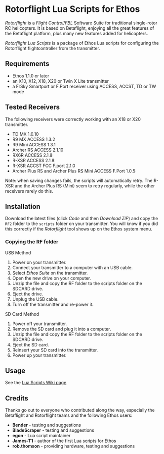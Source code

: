 # Rotorflight Lua Scripts for Ethos

*Rotorflight* is a _Flight Control_/_FBL_ Software Suite for traditional single-rotor RC helicopters. It is based on Betaflight, enjoying all the great features of the Betaflight platform, plus many new features added for helicopters.

*Rotorflight Lua Scripts* is a package of Ethos Lua scripts for configuring the Rotorflight flightcontroller from the transmitter.

## Requirements

- Ethos 1.1.0 or later
- an X10, X12, X18, X20 or Twin X Lite transmitter
- a FrSky Smartport or F.Port receiver using ACCESS, ACCST, TD or TW mode

## Tested Receivers

The following receivers were correctly working with an X18 or X20 transmitter.
- TD MX 1.0.10
- R9 MX ACCESS 1.3.2
- R9 Mini ACCESS 1.3.1
- Archer RS ACCESS 2.1.10
- RX6R ACCESS 2.1.8
- R-XSR ACCESS 2.1.8
- R-XSR ACCST FCC F.port 2.1.0
- Archer Plus RS and Archer Plus RS Mini ACCESS F.Port 1.0.5

Note: when saving changes fails, the scripts will automatically retry. The R-XSR and the Archer Plus RS (Mini) seem to retry regularly, while the other receivers rarely do this.

## Installation

Download the latest files (click *Code* and then *Download ZIP*) and copy the `RF2` folder to the `scripts` folder on your transmitter. You will know if you did this correctly if the *Rotorflight* tool shows up on the Ethos system menu.

### Copying the RF folder

USB Method

1. Power on your transmitter.
2. Connect your transmitter to a computer with an USB cable.
3. Select *Ethos Suite* on the transmitter.
4. Open the new drive on your computer.
5. Unzip the file and copy the RF folder to the scripts folder on the SDCARD drive.
6. Eject the drive.
7. Unplug the USB cable.
8. Turn off the transmitter and re-power it.

SD Card Method

1. Power off your transmitter.
2. Remove the SD card and plug it into a computer.
3. Unzip the file and copy the RF folder to the scripts folder on the SDCARD drive.
4. Eject the SD card.
5. Reinsert your SD card into the transmitter.
6. Power up your transmitter.

## Usage

See the [Lua Scripts Wiki page](https://github.com/rotorflight/rotorflight/wiki/Lua-Scripts).

## Credits

Thanks go out to everyone who contributed along the way, especially the Betaflight and Rotorflight teams and the following Ethos users:
- **Bender** - testing and suggestions
- **BladeScraper** - testing and suggestions
- **egon** - Lua script maintainer
- **James-T1** - author of the first Lua scripts for Ethos
- **rob.thomson** - providing hardware, testing and suggestions
